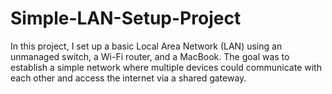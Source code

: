 # Simple-LAN-Setup-Project
In this project, I set up a basic Local Area Network (LAN) using an unmanaged switch, a Wi-Fi router, and a MacBook. The goal was to establish a simple network where multiple devices could communicate with each other and access the internet via a shared gateway.
